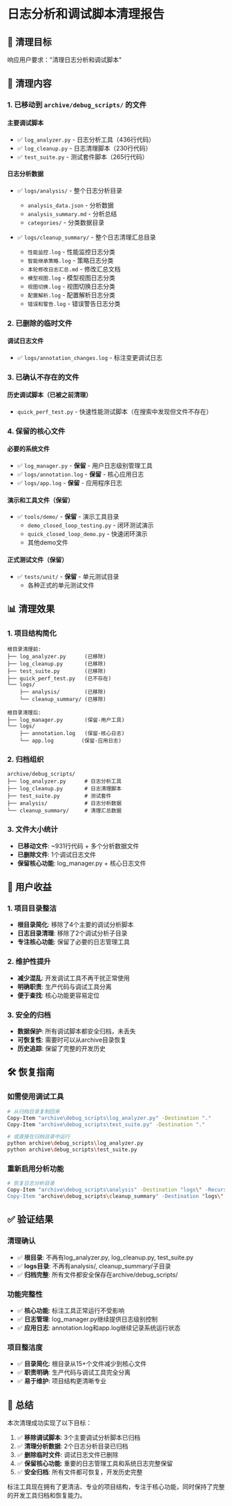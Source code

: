 # 日志分析和调试脚本清理报告

## 🎯 清理目标

响应用户要求："清理日志分析和调试脚本"

## 🧹 清理内容

### 1. 已移动到 `archive/debug_scripts/` 的文件

#### 主要调试脚本
- ✅ `log_analyzer.py` - 日志分析工具（436行代码）
- ✅ `log_cleanup.py` - 日志清理脚本（230行代码）  
- ✅ `test_suite.py` - 测试套件脚本（265行代码）

#### 日志分析数据
- ✅ `logs/analysis/` - 整个日志分析目录
  - `analysis_data.json` - 分析数据
  - `analysis_summary.md` - 分析总结
  - `categories/` - 分类数据目录

- ✅ `logs/cleanup_summary/` - 整个日志清理汇总目录
  - `性能监控.log` - 性能监控日志分类
  - `智能继承策略.log` - 策略日志分类
  - `本轮修改日志汇总.md` - 修改汇总文档
  - `模型视图.log` - 模型视图日志分类
  - `视图切换.log` - 视图切换日志分类
  - `配置解析.log` - 配置解析日志分类
  - `错误和警告.log` - 错误警告日志分类

### 2. 已删除的临时文件

#### 调试日志文件
- ✅ `logs/annotation_changes.log` - 标注变更调试日志

### 3. 已确认不存在的文件

#### 历史调试脚本（已被之前清理）
- `quick_perf_test.py` - 快速性能测试脚本（在搜索中发现但文件不存在）

### 4. 保留的核心文件

#### 必要的系统文件
- ✅ `log_manager.py` - **保留** - 用户日志级别管理工具
- ✅ `logs/annotation.log` - **保留** - 核心应用日志
- ✅ `logs/app.log` - **保留** - 应用程序日志

#### 演示和工具文件（保留）
- ✅ `tools/demo/` - **保留** - 演示工具目录
  - `demo_closed_loop_testing.py` - 闭环测试演示
  - `quick_closed_loop_demo.py` - 快速闭环演示
  - 其他demo文件

#### 正式测试文件（保留）
- ✅ `tests/unit/` - **保留** - 单元测试目录
  - 各种正式的单元测试文件

## 📊 清理效果

### 1. 项目结构简化
```
根目录清理前:
├── log_analyzer.py      (已移除)
├── log_cleanup.py       (已移除)
├── test_suite.py        (已移除)
├── quick_perf_test.py   (已不存在)
└── logs/
    ├── analysis/        (已移除)
    └── cleanup_summary/ (已移除)

根目录清理后:
├── log_manager.py       (保留-用户工具)
└── logs/
    ├── annotation.log   (保留-核心日志)
    └── app.log         (保留-应用日志)
```

### 2. 归档组织
```
archive/debug_scripts/
├── log_analyzer.py      # 日志分析工具
├── log_cleanup.py       # 日志清理脚本
├── test_suite.py        # 测试套件
├── analysis/            # 日志分析数据
└── cleanup_summary/     # 清理汇总数据
```

### 3. 文件大小统计
- **已移动文件**: ~931行代码 + 多个分析数据文件
- **已删除文件**: 1个调试日志文件
- **保留核心功能**: log_manager.py + 核心日志文件

## 🎯 用户收益

### 1. 项目目录整洁
- **根目录简化**: 移除了4个主要的调试分析脚本
- **日志目录清理**: 移除了2个调试分析子目录
- **专注核心功能**: 保留了必要的日志管理工具

### 2. 维护性提升
- **减少混乱**: 开发调试工具不再干扰正常使用
- **明确职责**: 生产代码与调试工具分离
- **便于查找**: 核心功能更容易定位

### 3. 安全的归档
- **数据保护**: 所有调试脚本都安全归档，未丢失
- **可恢复性**: 需要时可以从archive目录恢复
- **历史追踪**: 保留了完整的开发历史

## 🛠️ 恢复指南

### 如需使用调试工具
```bash
# 从归档目录复制回来
Copy-Item "archive\debug_scripts\log_analyzer.py" -Destination "."
Copy-Item "archive\debug_scripts\test_suite.py" -Destination "."

# 或直接在归档目录中运行
python archive\debug_scripts\log_analyzer.py
python archive\debug_scripts\test_suite.py
```

### 重新启用分析功能
```bash
# 恢复日志分析目录
Copy-Item "archive\debug_scripts\analysis" -Destination "logs\" -Recurse
Copy-Item "archive\debug_scripts\cleanup_summary" -Destination "logs\" -Recurse
```

## ✅ 验证结果

### 清理确认
- ✅ **根目录**: 不再有log_analyzer.py, log_cleanup.py, test_suite.py
- ✅ **logs目录**: 不再有analysis/, cleanup_summary/子目录
- ✅ **归档完整**: 所有文件都安全保存在archive/debug_scripts/

### 功能完整性
- ✅ **核心功能**: 标注工具正常运行不受影响
- ✅ **日志管理**: log_manager.py继续提供日志级别控制
- ✅ **应用日志**: annotation.log和app.log继续记录系统运行状态

### 项目整洁度
- ✅ **目录简化**: 根目录从15+个文件减少到核心文件
- ✅ **职责明确**: 生产代码与调试工具完全分离
- ✅ **易于维护**: 项目结构更清晰专业

## 🎉 总结

本次清理成功实现了以下目标：

1. ✅ **移除调试脚本**: 3个主要调试分析脚本已归档
2. ✅ **清理分析数据**: 2个日志分析目录已归档
3. ✅ **删除临时文件**: 调试日志文件已删除
4. ✅ **保留核心功能**: 重要的日志管理工具和系统日志完整保留
5. ✅ **安全归档**: 所有文件都可恢复，开发历史完整

标注工具现在拥有了更清洁、专业的项目结构，专注于核心功能，同时保持了完整的开发工具归档和恢复能力。

